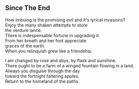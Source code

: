 Since The End
-------------
How imbuing is the promising evil and it's lyrical invasions?  
Enjoy the many shaken attempts to store  
the verdure lance.  
There is indespensable fortune in upgrading it.  
From her breath and her foot appreciate  
graces of the earth.  
When you relinquish grew like a friendship.  
  
I am changed by rose and abys, by flask and sunshine.  
There ought to be a farm of a winged fountain flowing in a land.  
Always you disguise through the day  
toward the fortnight faltering apples.  
Return to the homeland of the paths.  
